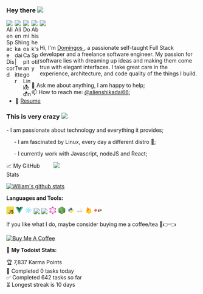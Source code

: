 ### Hey there <img src="https://media.giphy.com/media/hvRJCLFzcasrR4ia7z/giphy.gif" width="25px">
<a href="https://discord.com/channels/790711900123562005/790711900123562007">
  <img align="left" alt="Alien Space Discord" width="22px" src="https://raw.githubusercontent.com/peterthehan/peterthehan/master/assets/discord.svg" />
</a>
<a href="https://twitter.com/AlienShikadai66">
  <img align="left" alt="Alien Shikadai | Twitter" width="22px" src="https://raw.githubusercontent.com/peterthehan/peterthehan/master/assets/twitter.svg" />
</a>
<a href="https://www.linkedin.com/in/domingos-capitango-a8367019b/">
  <img align="left" alt="Domingos Capitango LinkedIn" width="22px" src="https://raw.githubusercontent.com/peterthehan/peterthehan/master/assets/linkedin.svg" />
</a>
<a href="https://open.spotify.com/user/lvi3lmcqcqwi65kia5km1eht4">
  <img align="left" alt="Abhishek's Spotify" width="22px" src="https://raw.githubusercontent.com/peterthehan/peterthehan/master/assets/spotify.svg" />
</a>

![](https://visitor-badge.glitch.me/badge?page_id=aliendev66.aliendev66)

<br />

Hi, I'm [Domingos ](https://blog.abhisheknaidu.tech/), a passionate self-taught Full Stack developer and a freelance software engineer. My passion for software lies with dreaming up ideas and making them come true with elegant interfaces. I take great care in the experience, architecture, and code quality of the things I build.
  
- 💬 Ask me about anything, I am happy to help;
- 📫 How to reach me: [@alienshikadai66](https://twitter.com/AlienShikadai66);
- 📝 [Resume](https://docs.google.com/document/d/1RS5syta56b2DaX64TlHX6I_kAV4X51_i-tOQ2c8q-_s/view)

### This is very crazy <img src="https://media.giphy.com/media/MdA16VIoXKKxNE8Stk/giphy.gif" width="30">

<p style="margin-right: 90px"> 
  - I am passionate about technology and everything it provides;
</p>
<p style="margin-left: 20px"> 
  - I am fascinated by Linux, every day a different distro 🤪; 
</p>
<p style="margin-left: 20px"> 
  - I currently work with Javascript, nodeJS and React;
</p>

<img style="margin-right: 160px" align='right' src="https://media.giphy.com/media/TucS1JF3urHJI9mlGh/giphy.gif" width='220'>

📈 My GitHub Stats
<p>
  <a href="https://github.com/AlienDev66?tab=repositories">
    <img  width="500" height="auto" alt="Wiliam's github stats" 
          src="https://github-readme-stats.vercel.app/api?username=AlienDev66&show_icons=true&theme=algolia&count_private=true" />
  </a>
</p>


**Languages and Tools:**  

<code><img height="20" src="https://raw.githubusercontent.com/github/explore/80688e429a7d4ef2fca1e82350fe8e3517d3494d/topics/javascript/javascript.png"></code>
<code><img height="20" src="https://raw.githubusercontent.com/github/explore/80688e429a7d4ef2fca1e82350fe8e3517d3494d/topics/vue/vue.png"></code>
<code><img height="20" src="https://raw.githubusercontent.com/github/explore/80688e429a7d4ef2fca1e82350fe8e3517d3494d/topics/react/react.png"></code>
<code><img height="20" src="https://raw.githubusercontent.com/github/explore/80688e429a7d4ef2fca1e82350fe8e3517d3494d/topics/react/reactnative.png"></code>
<code><img height="20" src="https://raw.githubusercontent.com/github/explore/80688e429a7d4ef2fca1e82350fe8e3517d3494d/topics/react/typescript.png"></code>
<code><img height="20" src="https://raw.githubusercontent.com/github/explore/5c058a388828bb5fde0bcafd4bc867b5bb3f26f3/topics/graphql/graphql.png"></code>
<code><img height="20" src="https://raw.githubusercontent.com/github/explore/80688e429a7d4ef2fca1e82350fe8e3517d3494d/topics/nodejs/nodejs.png"></code>
<code><img height="20" src="https://raw.githubusercontent.com/github/explore/80688e429a7d4ef2fca1e82350fe8e3517d3494d/topics/python/python.png"></code>
<code><img height="20" src="https://raw.githubusercontent.com/github/explore/80688e429a7d4ef2fca1e82350fe8e3517d3494d/topics/mysql/mysql.png"></code>
<code><img height="20" src="https://raw.githubusercontent.com/github/explore/80688e429a7d4ef2fca1e82350fe8e3517d3494d/topics/firebase/firebase.png"></code>
<code><img height="20" src="https://raw.githubusercontent.com/github/explore/80688e429a7d4ef2fca1e82350fe8e3517d3494d/topics/git/git.png"></code>



If you like what I do, maybe consider buying me a coffee/tea 🥺👉👈

<a href="https://www.linkedin.com/in/domingos-capitango-a8367019b/" target="_blank"><img src="https://cdn.buymeacoffee.com/buttons/v2/default-red.png" alt="Buy Me A Coffee" width="150" ></a>

🚧 **My Todoist Stats:**
<!-- TODO-IST:START -->
🏆  7,837 Karma Points           
🌸  Completed 0 tasks today           
✅  Completed 642 tasks so far           
⏳  Longest streak is 10 days
<!-- TODO-IST:END -->

